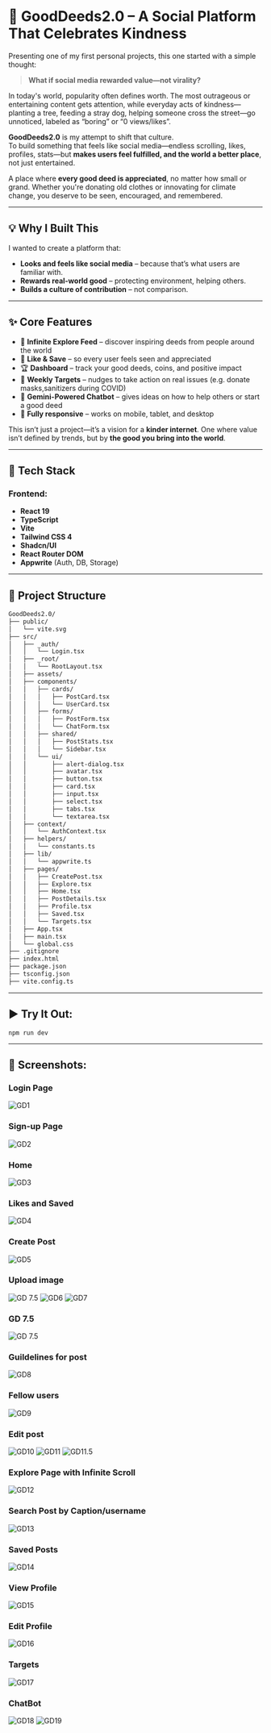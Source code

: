 # 🤝 GoodDeeds2.0 – A Social Platform That Celebrates Kindness

Presenting one of my first personal projects, this one started with a simple thought:  
> **What if social media rewarded value—not virality?**

In today's world, popularity often defines worth. The most outrageous or entertaining content gets attention, while everyday acts of kindness—planting a tree, feeding a stray dog, helping someone cross the street—go unnoticed, labeled as “boring” or “0 views/likes”.

**GoodDeeds2.0** is my attempt to shift that culture.  
To build something that feels like social media—endless scrolling, likes, profiles, stats—but **makes users feel fulfilled, and the world a better place**, not just entertained.

A place where **every good deed is appreciated**, no matter how small or grand. Whether you're donating old clothes or innovating for climate change, you deserve to be seen, encouraged, and remembered.

---

## 💡 Why I Built This

I wanted to create a platform that:

- **Looks and feels like social media** – because that’s what users are familiar with.
- **Rewards real-world good** – protecting environment, helping others.
- **Builds a culture of contribution** – not comparison.

---

## ✨ Core Features

- 🔁 **Infinite Explore Feed** – discover inspiring deeds from people around the world
- 💬 **Like & Save** – so every user feels seen and appreciated
- 🏆 **Dashboard** – track your good deeds, coins, and positive impact
- 🎯 **Weekly Targets** – nudges to take action on real issues (e.g. donate masks,sanitizers during COVID)
- 🧠 **Gemini-Powered Chatbot** – gives ideas on how to help others or start a good deed
- 📱 **Fully responsive** – works on mobile, tablet, and desktop

This isn’t just a project—it’s a vision for a **kinder internet**. One where value isn’t defined by trends, but by **the good you bring into the world**.

---

## 🚀 Tech Stack

### Frontend:
- **React 19**
- **TypeScript**
- **Vite**
- **Tailwind CSS 4**
- **Shadcn/UI**
- **React Router DOM**
- **Appwrite** (Auth, DB, Storage)

---

## 📁 Project Structure

```bash
GoodDeeds2.0/
├── public/
│   └── vite.svg
├── src/
│   ├── _auth/
│   │   └── Login.tsx
│   ├── _root/
│   │   └── RootLayout.tsx
│   ├── assets/
│   ├── components/
│   │   ├── cards/
│   │   │   ├── PostCard.tsx
│   │   │   └── UserCard.tsx
│   │   ├── forms/
│   │   │   ├── PostForm.tsx
│   │   │   └── ChatForm.tsx
│   │   ├── shared/
│   │   │   ├── PostStats.tsx
│   │   │   └── Sidebar.tsx
│   │   └── ui/
│   │       ├── alert-dialog.tsx
│   │       ├── avatar.tsx
│   │       ├── button.tsx
│   │       ├── card.tsx
│   │       ├── input.tsx
│   │       ├── select.tsx
│   │       ├── tabs.tsx
│   │       └── textarea.tsx
│   ├── context/
│   │   └── AuthContext.tsx
│   ├── helpers/
│   │   └── constants.ts
│   ├── lib/
│   │   └── appwrite.ts
│   ├── pages/
│   │   ├── CreatePost.tsx
│   │   ├── Explore.tsx
│   │   ├── Home.tsx
│   │   ├── PostDetails.tsx
│   │   ├── Profile.tsx
│   │   ├── Saved.tsx
│   │   └── Targets.tsx
│   ├── App.tsx
│   ├── main.tsx
│   └── global.css
├── .gitignore
├── index.html
├── package.json
├── tsconfig.json
├── vite.config.ts
```



---

## ▶️ Try It Out:
```
npm run dev
```



---




## 📸 Screenshots:

### Login Page
![GD1](GD_SS/GD1.png)

### Sign-up Page
![GD2](GD_SS/GD2.png)

### Home
![GD3](GD_SS/GD3.png)

### Likes and Saved
![GD4](GD_SS/GD4.png)

### Create Post
![GD5](GD_SS/GD5.png)


### Upload image
![GD 7.5](GD_SS/gd7.5.png)
![GD6](GD_SS/GD6.png)
![GD7](GD_SS/GD7.png)



### GD 7.5
![GD 7.5](GD_SS/gd7.5.png)

### Guildelines for post
![GD8](GD_SS/gd8.png)

### Fellow users
![GD9](GD_SS/gd9.png)

### Edit post
![GD10](GD_SS/gd10.png)
![GD11](GD_SS/gd11.png)
![GD11.5](GD_SS/gd11.5.png)

### Explore Page with Infinite Scroll
![GD12](GD_SS/gd12.png)

### Search Post by Caption/username
![GD13](GD_SS/gd13.png)

### Saved Posts
![GD14](GD_SS/gd14.png)

### View Profile
![GD15](GD_SS/gd15.png)

### Edit Profile
![GD16](GD_SS/gd16.png)

### Targets
![GD17](GD_SS/gd17.png)

### ChatBot
![GD18](GD_SS/gd18.png)
![GD19](GD_SS/gd19.png)




